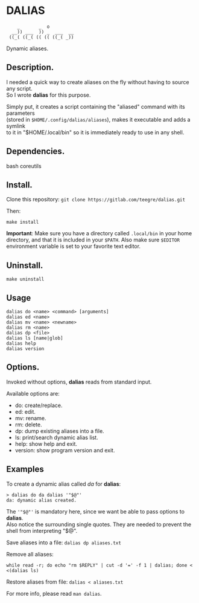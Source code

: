# DALIAS

```
    _       _  o         
  __)) ___  )) _  ___  __
 ((_( ((_( (( (( ((_( _))
```
Dynamic aliases.

## Description.

I needed a quick way to create aliases on the fly without having to source any script.  
So I wrote **dalias** for this purpose.

Simply put, it creates a script containing the "aliased" command with its parameters  
(stored in `$HOME/.config/dalias/aliases`), makes it executable and adds a symlink  
to it in "$HOME/.local/bin" so it is immediately ready to use in any shell.

## Dependencies.

bash coreutils

## Install.

Clone this repository: `git clone https://gitlab.com/teegre/dalias.git`

Then:

`make install`

**Important**: Make sure you have a directory called `.local/bin` in your home  
directory, and that it is included in your `$PATH`. Also make sure `$EDITOR`  
environment variable is set to your favorite text editor.

## Uninstall.

`make uninstall`

## Usage

```
dalias do <name> <command> [arguments]
dalias ed <name>
dalias mv <name> <newname>
dalias rm <name>
dalias dp <file>
dalias ls [name|glob]
dalias help
dalias version
```

## Options.

Invoked without options, **dalias** reads from standard input.

Available options are:

*  do: create/replace.
*  ed: edit.
*  mv: rename.
*  rm: delete.
*  dp: dump existing aliases into a file.
*  ls: print/search dynamic alias list.
*  help: show help and exit.
*  version: show program version and exit.

## Examples

To create a dynamic alias called *da* for **dalias**:

```
> dalias do da dalias '"$@"'
da: dynamic alias created.
```

The `'"$@"'` is mandatory here, since we want be able to pass options to **dalias**.  
Also notice the surrounding single quotes. They are needed to prevent the shell from interpreting "$@".

Save aliases into a file: `dalias dp aliases.txt`

Remove all aliases:

```
while read -r; do echo "rm $REPLY" | cut -d '=' -f 1 | dalias; done < <(dalias ls)
```

Restore aliases from file: `dalias < aliases.txt`

For more info, please read `man dalias`.

